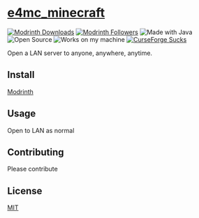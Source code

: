 # [e4mc_minecraft](https://e4mc.link)

[![Modrinth Downloads](https://img.shields.io/modrinth/dt/qANg5Jrr?color=%2300af5c&logo=modrinth&style=for-the-badge)](https://modrinth.com/project/qANg5Jrr)
[![Modrinth Followers](https://img.shields.io/modrinth/followers/qANg5Jrr?color=00af5c&logo=modrinth&style=for-the-badge)](https://modrinth.com/project/qANg5Jrr)
![Made with Java](https://forthebadge.com/images/badges/made-with-java.svg)
![Open Source](https://forthebadge.com/images/badges/open-source.svg)
![Works on my machine](https://forthebadge.com/images/badges/works-on-my-machine.svg)
[![CurseForge Sucks](https://img.shields.io/badge/cuseforge-sucks-f16436?style=for-the-badge)](https://curseforge.com/minecraft/mc-mods/e4mc)

Open a LAN server to anyone, anywhere, anytime.

## Install

[Modrinth](https://modrinth.com/project/qANg5Jrr)

## Usage

Open to LAN as normal

## Contributing

Please contribute

## License

[MIT](LICENSE)